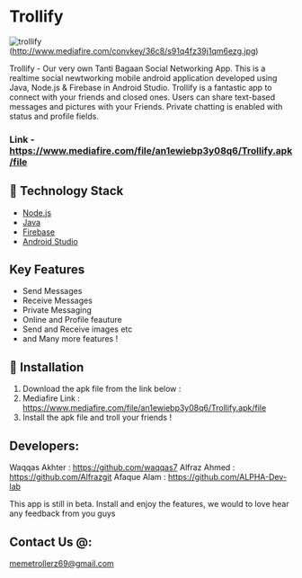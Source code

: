 # Trollify

![trollify](http://www.mediafire.com/convkey/02d1/7nseu9gevyahvjjzg.jpg) (http://www.mediafire.com/convkey/36c8/s91q4fz39j1qm6ezg.jpg)

Trollify - Our very own Tanti Bagaan Social Networking App. This is a realtime social newtworking mobile android application developed using Java, Node.js & Firebase in Android Studio. Trollify is a fantastic app to connect with your friends and closed ones. Users can share text-based messages and pictures with your Friends. Private chatting is enabled with status and profile fields.

### Link - https://www.mediafire.com/file/an1ewiebp3y08q6/Trollify.apk/file

## 🏁 Technology Stack

- [Node.js](https://nodejs.org/en/)
- [Java](https://www.java.com/)
- [Firebase](https://firebase.google.com/)
- [Android Studio](https://developer.android.com/studio)

## Key Features

- Send Messages
- Receive Messages
- Private Messaging
- Online and Profile feauture
- Send and Receive images etc
- and Many more features !

## 🏃‍ Installation

1. Download the apk file from the link below :
2. Mediafire Link : https://www.mediafire.com/file/an1ewiebp3y08q6/Trollify.apk/file
3. Install the apk file and troll your friends !

## Developers:

Waqqas Akhter : https://github.com/waqqas7
Alfraz Ahmed : https://github.com/Alfrazgit
Afaque Alam : https://github.com/ALPHA-Dev-lab

This app is still in beta. Install and enjoy the features, we would to love hear any feedback from you guys

## Contact Us @: 

memetrollerz69@gmail.com
